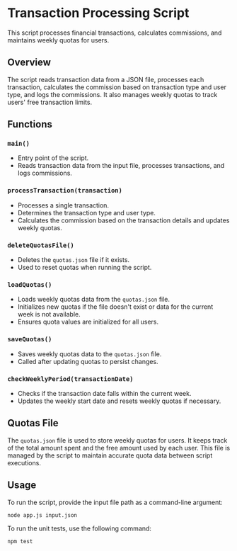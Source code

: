 # Transaction Processing Script

This script processes financial transactions, calculates commissions, and maintains weekly quotas for users.

## Overview

The script reads transaction data from a JSON file, processes each transaction, calculates the commission based on transaction type and user type, and logs the commissions. It also manages weekly quotas to track users' free transaction limits.

## Functions

### `main()`

- Entry point of the script.
- Reads transaction data from the input file, processes transactions, and logs commissions.

### `processTransaction(transaction)`

- Processes a single transaction.
- Determines the transaction type and user type.
- Calculates the commission based on the transaction details and updates weekly quotas.

### `deleteQuotasFile()`

- Deletes the `quotas.json` file if it exists.
- Used to reset quotas when running the script.

### `loadQuotas()`

- Loads weekly quotas data from the `quotas.json` file.
- Initializes new quotas if the file doesn't exist or data for the current week is not available.
- Ensures quota values are initialized for all users.

### `saveQuotas()`

- Saves weekly quotas data to the `quotas.json` file.
- Called after updating quotas to persist changes.

### `checkWeeklyPeriod(transactionDate)`

- Checks if the transaction date falls within the current week.
- Updates the weekly start date and resets weekly quotas if necessary.

## Quotas File

The `quotas.json` file is used to store weekly quotas for users. It keeps track of the total amount spent and the free amount used by each user. This file is managed by the script to maintain accurate quota data between script executions.

## Usage

To run the script, provide the input file path as a command-line argument:

```node app.js input.json```

To run the unit tests, use the following command:

```npm test```

